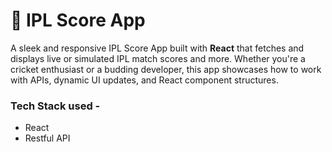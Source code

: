 # 🏏 IPL Score App
A sleek and responsive IPL Score App built with **React** that fetches and displays live or simulated IPL match scores and more. Whether you're a cricket enthusiast or a budding developer, this app showcases how to work with APIs, dynamic UI updates, and React component structures.

### Tech Stack used - 
- React
- Restful API
